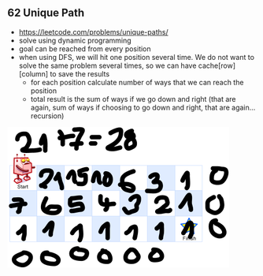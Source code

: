 ## 62 Unique Path
- https://leetcode.com/problems/unique-paths/
- solve using dynamic programming 
- goal can be reached from every position 
- when using DFS, we will hit one position several time. We do not want to solve the same problem several times, so we can have cache[row][column] to save the results 
  - for each position calculate number of ways that we can reach the position 
  - total result is the sum of ways if we go down and right (that are again, sum of ways if choosing to go down and right, that are again... recursion)

![solution](assets/62.png)